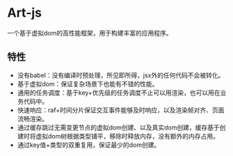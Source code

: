 # Art-js
一个基于虚拟dom的高性能框架，用于构建丰富的应用程序。

## 特性
- 没有babel：没有编译时预处理，所见即所得，jsx外的任何代码不会被转化。
- 基于虚拟dom：保证复杂场景下也能有不错的性能。
- 通用的任务调度：基于key+优先级的任务调度不止可以用渲染，也可以用在业务代码中。
- 快速响应：raf+时间分片保证交互事件能够及时响应，以及渲染帧对齐、页面流畅渲染。
- 通过缓存跳过无需变更节点的虚拟dom创建、以及真实dom创建，缓存基于创建时将虚拟dom树根据类型铺平，移除时释放内存，没有额外的内存占用。
- 通过key值+类型的双重复用，保证最少的dom创建。
